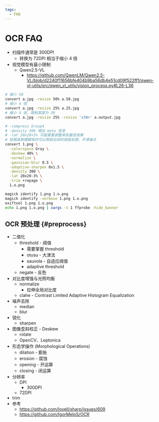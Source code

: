 ```yaml
---
tags:
  - FAQ
---
```


# OCR FAQ

- 扫描件通常是 300DPI
  - 转换为 72DPI 相当于缩小 4 倍
- 视觉模型有最小限制
  - Qwen2.5-VL
    - https://github.com/QwenLM/Qwen2.5-VL/blob/d2240f11656bfe404b9ba56db4e51cd09f522ff1/qwen-vl-utils/src/qwen_vl_utils/vision_process.py#L26-L36

```bash
# 缩小 50
convert a.jpg -resize 50% a.50.jpg
# 缩小 4 倍
convert a.jpg -resize 25% a.25.jpg
# 缩小 4 倍，限制高度为 30
convert a.jpg -resize 25% -resize 'x30<' a.output.jpg

# -compress Group4
# -density 300 增加 meta 信息
# -lat 20x20+3% 可能需要调整来到最佳效果
# 轻微高斯模糊有时可以帮助后续的阈值处理，平滑噪点
convert 1.png \
  -colorspace Gray \
  -deskew 40% \
  -normalize \
  -gaussian-blur 0.5 \
  -adaptive-sharpen 0x1.5 \
  -density 300 \
  -lat 20x20-3% \
  -trim +repage \
  1.o.png

magick identify 1.png 1.o.png
magick identify -verbose 1.png 1.o.png
exiftool 1.png 1.o.png
echo 1.png 1.o.png | xargs -n 1 ffprobe -hide_banner
```

## OCR 预处理 {#preprocess}

- 二值化
  - threshold - 阈值
    - 需要掌握 threshold
    - otusu - 大津法
    - sauvola - 自适应阈值
    - adaptive threshold
  - negate - 反色
- 对比度增强与光照均衡
  - normalize
    - 拉伸全局对比度
  - clahe - Contrast Limited Adaptive Histogram Equalization
- 噪声去除
  - median
  - blur
- 锐化
  - sharpen
- 图像歪斜校正 - Deskew
  - rotate
  - OpenCV、Leptonica
- 形态学操作 (Morphological Operations)
  - dilation - 膨胀
  - erosion - 腐蚀
  - opening - 开运算
  - closing - 闭运算
- 分辨率
  - DPI
    - 300DPI
  - 72DPI
- trim
- 参考
  - https://github.com/lovell/sharp/issues/609
  - https://github.com/IgorMeloS/OCR
